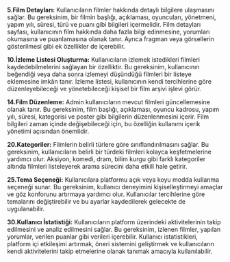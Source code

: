 **5.Film Detayları:** Kullanıcıların filmler hakkında detaylı bilgilere ulaşmasını sağlar. Bu gereksinim, bir filmin başlığı, açıklaması, oyuncuları, yönetmeni, yapım yılı, süresi, türü ve puanı gibi bilgileri içermelidir. Film detayları sayfası, kullanıcının film hakkında daha fazla bilgi edinmesine, yorumları okumasına ve puanlamasına olanak tanır. Ayrıca fragman veya görsellerin gösterilmesi gibi ek özellikler de içerebilir.

**10.İzleme Listesi Oluşturma:** Kullanıcıların izlemek istedikleri filmleri kaydedebilmelerini sağlayan bir özelliktir. Bu gereksinim, kullanıcının beğendiği veya daha sonra izlemeyi düşündüğü filmleri bir listeye eklemesine imkân tanır. İzleme listesi, kullanıcının kendi tercihlerine göre düzenleyebileceği ve yönetebileceği kişisel bir film arşivi işlevi görür.

**14.Film Düzenleme:** Admin kullanıcıların mevcut filmleri güncellemesine olanak tanır. Bu gereksinim, film başlığı, açıklaması, oyuncu kadrosu, yapım yılı, süresi, kategorisi ve poster gibi bilgilerin düzenlenmesini içerir. Film bilgileri zaman içinde değişebileceği için, bu özelliğin kullanımı içerik yönetimi açısından önemlidir.

**20.Kategoriler:** Filmlerin belirli türlere göre sınıflandırılmasını sağlar. Bu gereksinim, kullanıcıların belirli bir türdeki filmleri kolayca keşfetmelerine yardımcı olur. Aksiyon, komedi, dram, bilim kurgu gibi farklı kategoriler altında filmleri listeleyerek arama sürecini daha etkili hale getirir.

**25.Tema Seçeneği:** Kullanıcılara platformu açık veya koyu modda kullanma seçeneği sunar. Bu gereksinim, kullanıcı deneyimini kişiselleştirmeyi amaçlar ve göz konforunu artırmaya yardımcı olur. Kullanıcılar tercihlerine göre temalarını değiştirebilir ve bu ayarlar kaydedilerek gelecekte de uygulanabilir.

**30.Kullanıcı İstatistiği:** Kullanıcıların platform üzerindeki aktivitelerinin takip edilmesini ve analiz edilmesini sağlar. Bu gereksinim, izlenen filmler, yapılan yorumlar, verilen puanlar gibi verileri içerebilir. Kullanıcı istatistikleri, platform içi etkileşimi artırmak, öneri sistemini geliştirmek ve kullanıcıların kendi aktivitelerini takip etmelerine olanak tanımak amacıyla kullanılabilir.
